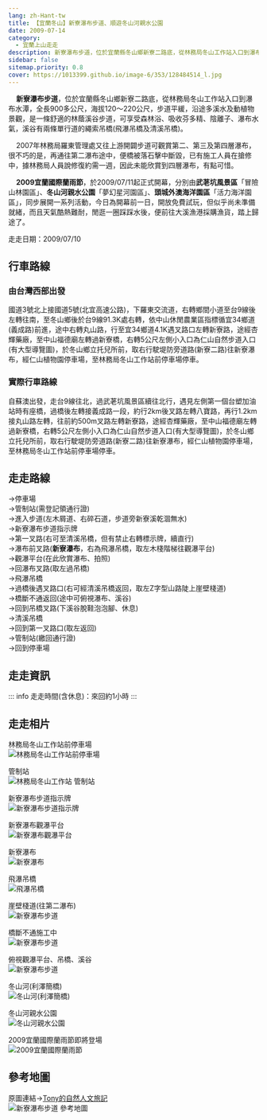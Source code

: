 ```yaml
---
lang: zh-Hant-tw
title: 【宜蘭冬山】新寮瀑布步道、順遊冬山河親水公園
date: 2009-07-14
category: 
  - 宜蘭上山走走
description: 新寮瀑布步道，位於宜蘭縣冬山鄉新寮二路底，從林務局冬山工作站入口到瀑布水潭，全長900多公尺，海拔120～220公尺，步道平緩，沿途多溪水及動植物景觀，是一條舒適的林蔭溪谷步道，可享受森林浴、吸收芬多精、陰離子、瀑布水氣，溪谷有兩條單行道的繩索吊橋(飛瀑吊橋及清溪吊橋)。
sidebar: false
sitemap.priority: 0.8
cover: https://1013399.github.io/image-6/353/128484514_l.jpg
---
```


    **新寮瀑布步道**，位於宜蘭縣冬山鄉新寮二路底，從林務局冬山工作站入口到瀑布水潭，全長900多公尺，海拔120～220公尺，步道平緩，沿途多溪水及動植物景觀，是一條舒適的林蔭溪谷步道，可享受森林浴、吸收芬多精、陰離子、瀑布水氣，溪谷有兩條單行道的繩索吊橋(飛瀑吊橋及清溪吊橋)。  

<!-- more -->

    2007年林務局羅東管理處又往上游開闢步道可觀賞第二、第三及第四層瀑布，很不巧的是，再通往第二瀑布途中，便橋被落石擊中斷毀，已有施工人員在搶修中，據林務局人員說修復約需一週，因此未能欣賞到四層瀑布，有點可惜。  

    **2009宜蘭國際蘭雨節**，於2009/07/11起正式開幕，分別由**武荖坑風景區**「冒險山林園區」、**冬山河親水公園**「夢幻星河園區」、**頭城外澳海洋園區**「活力海洋園區」，同步展開一系列活動，今日為開幕前一日，開放免費試玩，但似乎尚未準備就緒，而且天氣酷熱難耐，閒逛一圈踩踩水後，便前往大溪漁港採購漁貨，踏上歸途了。

走走日期：2009/07/10

## 行車路線

### 由台灣西部出發
國道3號北上接國道5號(北宜高速公路)，下羅東交流道，右轉鄉間小道至台9線後左轉往南，至冬山鄉後於台9線91.3K處右轉，依中山休閒農業區指標循宜34鄉道(義成路)前進，途中右轉丸山路，行至宜34鄉道4.1K遇叉路口左轉新寮路，途經杏輝藥廠，至中山福德廟左轉過新寮橋，右轉5公尺左側小入口為仁山自然步道入口(有大型導覽圖)，於冬山鄉立托兒所前，取右行駛堤防旁道路(新寮二路)往新寮瀑布，經仁山植物園停車場，至林務局冬山工作站前停車場停車。

### 實際行車路線
自蘇澳出發，走台9線往北，過武荖坑風景區續往北行，遇見左側第一個台塑加油站時有座橋，過橋後左轉接義成路一段，約行2km後叉路左轉八寶路，再行1.2km接丸山路左轉，往前約500m叉路左轉新寮路，途經杏輝藥廠，至中山福德廟左轉過新寮橋，右轉5公尺左側小入口為仁山自然步道入口(有大型導覽圖)，於冬山鄉立托兒所前，取右行駛堤防旁道路(新寮二路)往新寮瀑布，經仁山植物園停車場，至林務局冬山工作站前停車場停車。

## 走走路線
→停車場  
→管制站(需登記領通行證)  
→進入步道(左木屑道、右碎石道，步道旁新寮溪乾涸無水)  
→新寮瀑布步道指示牌  
→第一叉路(右可至清溪吊橋，但有禁止右轉標示牌，續直行)  
→瀑布前叉路(**新寮瀑布**，右為飛瀑吊橋，取左木棧階梯往觀瀑平台)  
→觀瀑平台(在此欣賞瀑布、拍照)  
→回瀑布叉路(取左過吊橋)  
→飛瀑吊橋  
→過橋後遇叉路口(右可經清溪吊橋返回，取左Z字型山路陡上崖壁棧道)  
→橋斷不通返回(途中可俯視瀑布、溪谷)  
→回到吊橋叉路(下溪谷脫鞋泡泡腳、休息)  
→清溪吊橋  
→回到第一叉路口(取左返回)  
→管制站(繳回通行證)  
→回到停車場

## 走走資訊
::: info
走走時間(含休息)：來回約1小時
:::

## 走走相片
林務局冬山工作站前停車場  
![林務局冬山工作站前停車場](https://1013399.github.io/image-6/353/128484501_l.jpg)

管制站  
![林務局冬山工作站 管制站](https://1013399.github.io/image-6/353/128484505_l.jpg)

新寮瀑布步道指示牌  
![新寮瀑布步道指示牌](https://1013399.github.io/image-6/353/128484511_l.jpg)

新寮瀑布觀瀑平台  
![新寮瀑布觀瀑平台](https://1013399.github.io/image-6/353/128484514_l.jpg)

新寮瀑布  
![新寮瀑布](https://1013399.github.io/image-6/353/128484520_l.jpg)

飛瀑吊橋  
![飛瀑吊橋](https://1013399.github.io/image-6/353/128484526_l.jpg)

崖壁棧道(往第二瀑布)  
![新寮瀑布步道](https://1013399.github.io/image-6/353/128484530_l.jpg)

橋斷不通施工中  
![新寮瀑布步道](https://1013399.github.io/image-6/353/128484538_l.jpg)

俯視觀瀑平台、吊橋、溪谷  
![新寮瀑布步道](https://1013399.github.io/image-6/353/128484544_l.jpg)

冬山河(利澤簡橋)  
![冬山河(利澤簡橋)](https://1013399.github.io/image-6/353/128484549_l.jpg)

冬山河親水公園  
![冬山河親水公園](https://1013399.github.io/image-6/353/128484555_l.jpg)

2009宜蘭國際蘭雨節即將登場  
![2009宜蘭國際蘭雨節](https://1013399.github.io/image-6/353/128484558_l.jpg)

## 參考地圖
原圖連結→[Tony的自然人文旅記](http://www.tonyhuang39.com/tony0498/tony0498.html)  
![新寮瀑布步道 參考地圖](https://1013399.github.io/image-6/353/128484577_l.jpg)